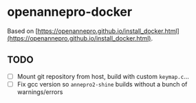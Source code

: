 # openannepro-docker

Based on [https://openannepro.github.io/install_docker.html](https://openannepro.github.io/install_docker.html).

## TODO

- [ ] Mount git repository from host, build with custom `keymap.c`...
- [ ] Fix gcc version so `annepro2-shine` builds without a bunch of warnings/errors
